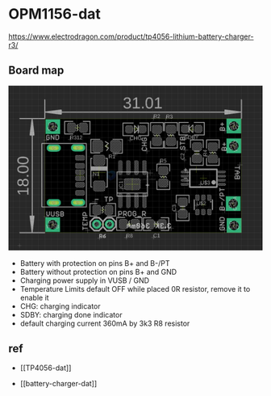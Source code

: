 
# OPM1156-dat


https://www.electrodragon.com/product/tp4056-lithium-battery-charger-r3/


## Board map 

![](2024-05-17-15-27-48.png)

- Battery with    protection on pins B+ and B-/PT
- Battery without protection on pins B+ and GND
- Charging power supply in VUSB / GND
- Temperature Limits default OFF while placed 0R resistor, remove it to enable it
- CHG: charging indicator 
- SDBY: charging done indicator 
- default charging current 360mA by 3k3 R8 resistor 



## ref 

- [[TP4056-dat]]

- [[battery-charger-dat]]
